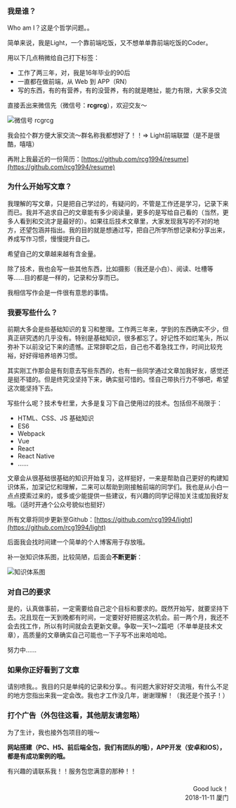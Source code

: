 ### 我是谁？

Who am I？这是个哲学问题。。

简单来说，我是Light，一个靠前端吃饭，又不想单单靠前端吃饭的Coder。

用以下几点稍微给自己打下标签：

* 工作了两三年，对，我是16年毕业的90后
* 一直都在做前端，从 Web 到 APP（RN）
* 写的东西，有的有营养，有的没营养，有的就是瞎扯，能力有限，大家多交流

直接丢出来微信先（微信号：**rcgrcg**），欢迎交友～

![微信号 rcgrcg](http://upload-images.jianshu.io/upload_images/2180775-5b1b27daf44d6b93.png?imageMogr2/auto-orient/strip%7CimageView2/2/w/300)

我会拉个群方便大家交流～群名称我都想好了！！=> Light前端联盟（是不是很酷，嘻嘻）

再附上我最近的一份简历：[https://github.com/rcg1994/resume](https://github.com/rcg1994/resume)

### 为什么开始写文章？

我理解的写文章，只是把自己学过的，有疑问的，不管是工作还是学习，记录下来而已。我并不追求自己的文章能有多少阅读量，更多的是写给自己看的（当然，更多人看到和交流才是最好的）。如果往后技术文章里，大家发现我写的不对的地方，还望包涵并指出。我的目的就是想通过写，把自己所学所想记录和分享出来，养成写作习惯，慢慢提升自己。

希望自己的文章越来越有含金量。

除了技术，我也会写一些其他东西，比如摄影（我还是小白）、阅读、吐槽等等......目的都是一样的，记录和分享而已。

我相信写作会是一件很有意思的事情。

### 我要写些什么？

前期大多会是些基础知识的复习和整理。工作两三年来，学到的东西确实不少，但真正研究透的几乎没有。特别是基础知识，很多都忘了。好记性不如烂笔头，所以弥补下以前没记下来的遗憾。正常辞职之后，自己也不着急找工作，时间比较充裕，好好得培养培养习惯。

其实刚工作那会是有刻意去写些东西的，也有一些同学通过文章加我好友，感觉还是挺不错的。但是终究没坚持下来，确实挺可惜的。怪自己带执行力不够吧，希望这次能坚持下去。

写些什么呢？技术专栏里，大多是复习下自己使用过的技术。包括但不局限于：

* HTML、CSS、JS 基础知识
* ES6
* Webpack
* Vue
* React
* React Native
* ......

文章会从很基础很基础的知识开始复习，这样挺好，一来是帮助自己更好的构建知识体系，加深记忆和理解，二来可以帮助到刚接触前端的同学们。我也是从小白一点点摸索过来的，或多或少能提供一些建议，有兴趣的同学记得加关注或加我好友哦。（适时开通个公众号貌似也挺好）

所有文章将同步更新至Github：[https://github.com/rcg1994/light](https://github.com/rcg1994/light)

后面我会找时间建一个简单的个人博客用于存放哦。

补一张知识体系图，比较简陋，后面会**不断更新**：

![知识体系图](http://pi33bbo0e.bkt.clouddn.com/qianduan.png?imageMogr2/auto-orient/strip%7CimageView2/2/w/600)

### 对自己的要求

是的，认真做事前，一定需要给自己定个目标和要求的。既然开始写，就要坚持下去。况且现在一天到晚都有时间，一定要好好把握这次机会。前一两个月，我还不会去找工作，所以有时间就会去更新文章。争取一天1～2篇吧（不单单是技术文章），高质量的文章确实自己可能也一下子写不出来哈哈哈。

努力中......

### 如果你正好看到了文章

请别喷我。。我目的只是单纯的记录和分享。。有问题大家好好交流哦，有什么不足的地方您指出来我一定会改。我也才工作没几年，谢谢理解！（我还是个孩子！）

### 打个广告（外包往这看，其他朋友请忽略）

为了生计，我也接外包项目的哦～

**网站搭建（PC、H5、前后端全包，我们有团队的哦），APP开发（安卓和IOS），都是有成功案例的哦。**

有兴趣的请联系我！！服务包您满意的那种！！

<div style="text-align: right;margin-top: 20px">Good luck！<br /> 2018-11-11 厦门</div>